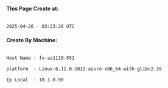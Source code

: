 
   
#### This Page Create at:

```bash

2025-04-26 - 03:23:26 UTC

```

#### Create By Machine:

```bash

Host Name : fv-az1110-551

platform  : Linux-6.11.0-1012-azure-x86_64-with-glibc2.39

Ip Local  : 10.1.0.90

```

